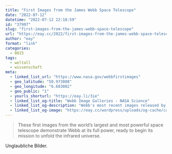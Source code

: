 ```yaml
---
title: "First Images from the James Webb Space Telescope"
date: "2022-07-12"
datetime: "2022-07-12 22:18:59"
id: "37997"
slug: "first-images-from-the-james-webb-space-telescope"
url: "https://eay.cc/2022/first-images-from-the-james-webb-space-telescope/"
author: "eay"
format: "link"
categories:
  - 0815
tags:
  - weltall
  - wissenschaft
meta:
  - linked_list_url: "https://www.nasa.gov/webbfirstimages"
  - geo_latitude: "50.973808"
  - geo_longitude: "6.683082"
  - geo_public: "1"
  - yourls_shorturl: "https://eay.li/3ie"
  - linked_list_og-title: "Webb Image Galleries - NASA Science"
  - linked_list_og-description: "Webb's most recent images released by NASA in 2025, displayed in reverse chronological order."
  - linked_list_og-image: "https://eay.cc/wordpress/uploads/og-cache/caca698fe5ba843eb98970e19c889120.webp"
---
```


> These first images from the world’s largest and most powerful space telescope demonstrate Webb at its full power, ready to begin its mission to unfold the infrared universe.

Unglaubliche Bilder.

